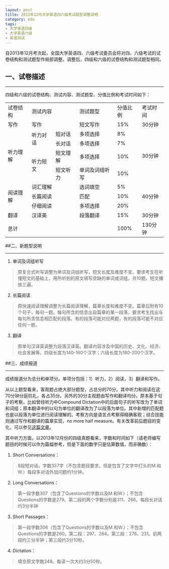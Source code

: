 ```yaml
---
layout: post
title: 2013年12月大学英语四六级考试题型调整说明
category: edu
tags:
- 大学英语四级
- 大学英语六级
- 英语测试
---
```


自2013年12月考次起，全国大学英语四、六级考试委员会将对四、六级考试的试卷结构和测试题型作局部调整。调整后，四级和六级的试卷结构和测试题型相同。
<!--more-->

## 一、试卷描述
<hr>

四级和六级的试卷结构、测试内容、测试题型、分值比例和考试时间如下：

<table>
        <tr>
            <td>试卷结构</td>
            <td colspan="2">测试内容</td>
            <td>测试题型</td>
            <td>分值比例</td>
            <td>考试时间</td>
        </tr>
        <tr>
            <td>写作</td>
            <td colspan="2">写作</td>
            <td>短文写作</td>
            <td>15%</td>
            <td>30分钟</td>
        </tr>
        <tr>
            <td rowspan="4" style="vertical-align: middle">听力理解</td>
            <td rowspan="2">听力对话</td>
            <td>短对话</td>
            <td>多项选择</td>
            <td>8%</td>
            <td rowspan="4" style="vertical-align: middle">30分钟</td>
        </tr>
        <tr>
            <td>长对话</td>
            <td>多项选择</td>
            <td>7%</td>
        </tr>
        <tr>
            <td rowspan="2">听力短文</td>
            <td>短文理解</td>
            <td>多项选择</td>
            <td>10%</td>
        </tr>
        <tr>
            <td>短文听力</td>
            <td>单词及词组听写</td>
            <td>10%</td>
        </tr>
        <tr>
            <td rowspan="3" style="vertical-align: middle">阅读理解</td>
            <td colspan="2">词汇理解</td>
            <td>选词填空</td>
            <td>5%</td>
            <td rowspan="3" style="vertical-align: middle">40分钟</td>
        </tr>
        <tr>
            <td colspan="2">长篇阅读</td>
            <td>匹配</td>
            <td>10%</td>
        </tr>
        <tr>
            <td colspan="2">仔细阅读</td>
            <td>多项选择</td>
            <td>20%</td>
        </tr>
        <tr>
            <td>翻译</td>
            <td colspan="2">汉译英</td>
            <td>段落翻译</td>
            <td>15%</td>
            <td>30分钟</td>
        </tr>
        <tr>
            <td colspan="4">总计</td>
            <td>100%</td>
            <td>130分钟</td>
        </tr>
</table>

##二、新题型说明
<hr>

1. 单词及词组听写
> 原复合式听写调整为单词及词组听写，短文长度及难度不变。要求考生在听懂短文的基础上，用所听到的原文填写空缺的单词或词组，共10题。短文播放三遍。

2. 长篇阅读
> 原快速阅读理解调整为长篇阅读理解，篇章长度和难度不变。篇章后附有10个句子，每句一题。每句所含的信息出自篇章的某一段落，要求考生找出与每句所含信息相匹配的段落。有的段落可能对应两题，有的段落可能不对应任何一题。

3. 翻译
> 原单句汉译英调整为段落汉译英。翻译内容涉及中国的历史、文化、经济、社会发展等。四级长度为140-160个汉字；六级长度为180-200个汉字。

##三、成绩报道
<hr>
成绩报道分为总分和单项分。单项分包括：1）听力，2）阅读，3）翻译和写作。

从以上题型看来，客观题占绝大部分题型，占总分的70分。其中听力和阅读在这70分钟分庭抗礼，各占35分。另外的30分主观题由写作和翻译均分。原本基于句子的考察，比如曾经听力中Compound Dictation中的后面句子的听写改为了单词和词组；原本翻译中的以句为单位的翻译改为了以段落为单位。其中新增的匹配题也是以段落为单位进行阅读理解的。考察方向是语言点考察得精确客观；综合技能则通过写作和翻译的篇章实现，no more half measure。有关改革前后题目的变化，可以参见[这篇文章](http://edu.sina.com.cn/cet/2013-08-19/1016392343.shtml)。

其中听力方面，以2013年12月份的四级真题看来，字数和时间如下（请老师编写题目的时候可以作为篇幅参考，但是下面的数字只是估算数值，而非确数）：

1. Short Conversations：
> 8段短对话，字数357字（不包含题目要求，但是包含了文字中打头的M.和W.）每段多对话外加问题约1分钟。
2. Long Conversations：
> 第一段字数307（包含了Questions的字数以及M.和W.）；不包含Questions的字数是279。第二段的两个字数分别是311、266。每段长对话约3分半钟
3. Short Passages：
> 第一段字数306（包含了Questions的字数以及M.和W.）；不包含Questions的字数是260。第二段：297、264。第三段：276、231。前两段约三分半钟；第三段约3分10秒。
4. Dictation：
> 填空原文字数249。每读一次大约3分50秒。

